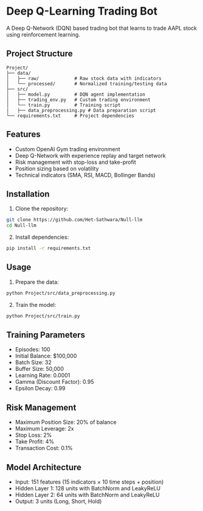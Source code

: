 # Deep Q-Learning Trading Bot

A Deep Q-Network (DQN) based trading bot that learns to trade AAPL stock using reinforcement learning.

## Project Structure

```
Project/
├── data/
│   ├── raw/             # Raw stock data with indicators
│   └── processed/       # Normalized training/testing data
├── src/
│   ├── model.py         # DQN agent implementation
│   ├── trading_env.py   # Custom trading environment
│   └── train.py         # Training script
|   ├── data_preprocessing.py # Data preparation script
└── requirements.txt     # Project dependencies
```

## Features

- Custom OpenAI Gym trading environment
- Deep Q-Network with experience replay and target network
- Risk management with stop-loss and take-profit
- Position sizing based on volatility
- Technical indicators (SMA, RSI, MACD, Bollinger Bands)

## Installation

1. Clone the repository:
```bash
git clone https://github.com/Het-Sathwara/Null-llm
cd Null-llm
```

2. Install dependencies:
```bash
pip install -r requirements.txt
```

## Usage

1. Prepare the data:
```bash
python Project/src/data_preprocessing.py
```

2. Train the model:
```bash
python Project/src/train.py
```

## Training Parameters

- Episodes: 100
- Initial Balance: $100,000
- Batch Size: 32
- Buffer Size: 50,000
- Learning Rate: 0.0001
- Gamma (Discount Factor): 0.95
- Epsilon Decay: 0.99

## Risk Management

- Maximum Position Size: 20% of balance
- Maximum Leverage: 2x
- Stop Loss: 2%
- Take Profit: 4%
- Transaction Cost: 0.1%

## Model Architecture

- Input: 151 features (15 indicators × 10 time steps + position)
- Hidden Layer 1: 128 units with BatchNorm and LeakyReLU
- Hidden Layer 2: 64 units with BatchNorm and LeakyReLU
- Output: 3 units (Long, Short, Hold)
